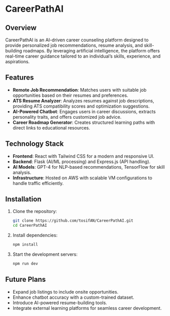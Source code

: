 # CareerPathAI

## Overview
CareerPathAI is an AI-driven career counseling platform designed to provide personalized job recommendations, resume analysis, and skill-building roadmaps. By leveraging artificial intelligence, the platform offers real-time career guidance tailored to an individual’s skills, experience, and aspirations.

## Features
- **Remote Job Recommendation**: Matches users with suitable job opportunities based on their resumes and preferences.
- **ATS Resume Analyzer**: Analyzes resumes against job descriptions, providing ATS compatibility scores and optimization suggestions.
- **AI-Powered Chatbot**: Engages users in career discussions, extracts personality traits, and offers customized job advice.
- **Career Roadmap Generator**: Creates structured learning paths with direct links to educational resources.

## Technology Stack
- **Frontend**: React with Tailwind CSS for a modern and responsive UI.
- **Backend**: Flask (AI/ML processing) and Express.js (API handling).
- **AI Models**: GPT-4 for NLP-based recommendations, TensorFlow for skill analysis.
- **Infrastructure**: Hosted on AWS with scalable VM configurations to handle traffic efficiently.

## Installation
1. Clone the repository:
   ```sh
   git clone https://github.com/tosifAN/CareerPathAI.git
   cd CareerPathAI
   ```
2. Install dependencies:
   ```sh
   npm install
   ```
3. Start the development servers:
   ```sh
   npm run dev
   ```

## Future Plans
- Expand job listings to include onsite opportunities.
- Enhance chatbot accuracy with a custom-trained dataset.
- Introduce AI-powered resume-building tools.
- Integrate external learning platforms for seamless career development.
